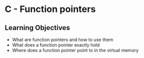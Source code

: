 # C - Function pointers

## Learning Objectives
- What are function pointers and how to use them
- What does a function pointer exactly hold
- Where does a function pointer point to in the virtual memory
